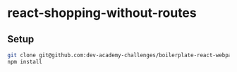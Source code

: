 # react-shopping-without-routes

## Setup

```sh
git clone git@github.com:dev-academy-challenges/boilerplate-react-webpack.git react-shopping
npm install
```
